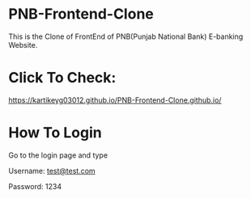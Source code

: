# PNB-Frontend-Clone
This is the Clone of FrontEnd of PNB(Punjab National Bank) E-banking Website.
# Click To Check: 
https://kartikeyg03012.github.io/PNB-Frontend-Clone.github.io/
# How To Login 
Go to the login page and type

Username: test@test.com


Password: 1234
